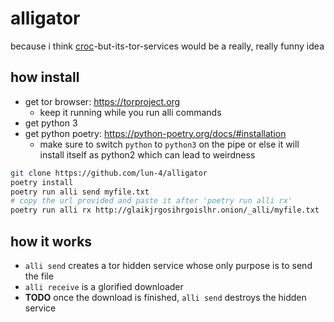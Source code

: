 # alligator

because i think [croc](https://github.com/schollz/croc)-but-its-tor-services would be a really, really funny idea

## how install

- get tor browser: https://torproject.org
  - keep it running while you run alli commands
- get python 3
- get python poetry: https://python-poetry.org/docs/#installation
  - make sure to switch `python` to `python3` on the pipe or else it will
    install itself as python2 which can lead to weirdness

```sh
git clone https://github.com/lun-4/alligator
poetry install
poetry run alli send myfile.txt
# copy the url provided and paste it after 'poetry run alli rx'
poetry run alli rx http://glaikjrgosihrgoislhr.onion/_alli/myfile.txt
```

## how it works

- `alli send` creates a tor hidden service whose only purpose is to send the file
- `alli receive` is a glorified downloader
- **TODO** once the download is finished, `alli send` destroys the hidden service
